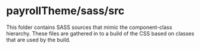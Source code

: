 # payrollTheme/sass/src

This folder contains SASS sources that mimic the component-class hierarchy. These files
are gathered in to a build of the CSS based on classes that are used by the build.

